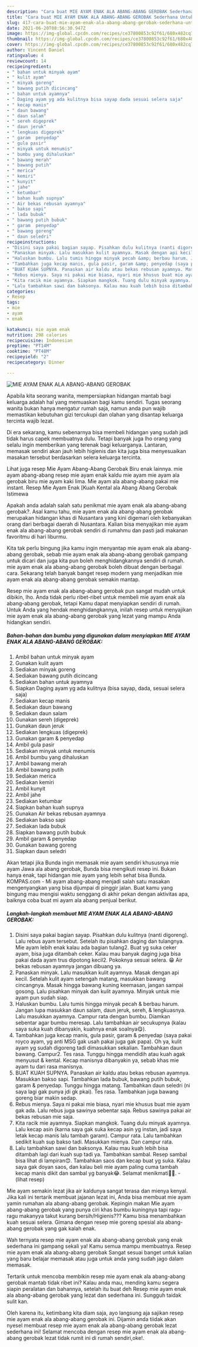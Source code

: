 ```yaml
---
description: "Cara buat MIE AYAM ENAK ALA ABANG-ABANG GEROBAK Sederhana Untuk Jualan"
title: "Cara buat MIE AYAM ENAK ALA ABANG-ABANG GEROBAK Sederhana Untuk Jualan"
slug: 417-cara-buat-mie-ayam-enak-ala-abang-abang-gerobak-sederhana-untuk-jualan
date: 2021-06-20T08:56:30.947Z
image: https://img-global.cpcdn.com/recipes/ce37800853c92f61/680x482cq70/mie-ayam-enak-ala-abang-abang-gerobak-foto-resep-utama.jpg
thumbnail: https://img-global.cpcdn.com/recipes/ce37800853c92f61/680x482cq70/mie-ayam-enak-ala-abang-abang-gerobak-foto-resep-utama.jpg
cover: https://img-global.cpcdn.com/recipes/ce37800853c92f61/680x482cq70/mie-ayam-enak-ala-abang-abang-gerobak-foto-resep-utama.jpg
author: Vincent Daniel
ratingvalue: 4
reviewcount: 14
recipeingredient:
- " bahan untuk minyak ayam"
- " kulit ayam"
- " minyak goreng"
- " bawang putih dicincang"
- " bahan untuk ayamnya"
- " Daging ayam yg ada kulitnya bisa sayap dada sesuai selera saja"
- " kecap manis"
- " daun bawang"
- " daun salam"
- " sereh digeprek"
- " daun jeruk"
- " lengkuas digeprek"
- " garam  penyedap"
- " gula pasir"
- " minyak untuk menumis"
- " bumbu yang dihaluskan"
- " bawang merah"
- " bawang putih"
- " merica"
- " kemiri"
- " kunyit"
- " jahe"
- " ketumbar"
- " bahan kuah supnya"
- " Air bekas rebusan ayamnya"
- " bakso sapi"
- " lada bubuk"
- " bawang putih bubuk"
- " garam  penyedap"
- " bawang goreng"
- " daun seledri"
recipeinstructions:
- "Disini saya pakai bagian sayap. Pisahkan dulu kulitnya (nanti digoreng). Lalu rebus ayam tersebut. Setelah itu pisahkan daging dan tulangnya. Mie ayam lebih enak kalau ada bagian tulang2. Buat yg suka ceker ayam, bisa juga ditambah ceker. Kalau mau banyak daging juga bisa pakai dada ayam trus dipotong kecil2. Pokoknya sesuai selera. 😁 Air bekas rebusan ayamnya jangan dibuang ya."
- "Panaskan minyak. Lalu masukkan kulit ayamnya. Masak dengan api kecil. Setelah kulit ayam setengah matang, masukkan bawang cincangnya. Masak hingga bawang kuning keemasan, jangan sampai gosong. Lalu pisahkan minyak dan kulit ayamnya. Minyak untuk mie ayam pun sudah siap."
- "Haluskan bumbu. Lalu tumis hingga minyak pecah &amp; berbau harum. Jangan lupa masukkan daun salam, daun jeruk, sereh, &amp; lengkuasnya. Lalu masukkan ayamnya. Campur rata dengan bumbu. Diamkan sebentar agar bumbu meresap. Lalu tambahkan air secukupnya (kalau saya suka kuah dibanyakin, kuahnya enak soalnya😋)."
- "Tambahkan juga kecap manis, gula pasir, garam &amp; penyedap (saya pakai royco ayam, yg anti MSG gak usah pakai juga gak papa). Oh ya, kulit ayam yg sudah digoreng tadi dimasukkan sekalian. Tambahkan daun bawang. Campur2. Tes rasa. Tunggu hingga mendidih atau kuah agak menyusut &amp; kental. Kecap manisnya dibanyakin ya, sebab khas mie ayam tu dari rasa manisnya."
- "BUAT KUAH SUPNYA. Panaskan air kaldu atau bekas rebusan ayamnya. Masukkan bakso sapi. Tambahkan lada bubuk, bawang putih bubuk, garam &amp; penyedap. Tunggu hingga matang. Tambahkan daun seledri (ni saya lagi gak punya jdi gk pkai). Tes rasa. Tambahkan juga bawang goreng biar makin sedap."
- "Rebus mienya. Saya ni pakai mie biasa, nyari mie khusus buat mie ayam gak ada. Lalu rebus juga sawinya sebentar saja. Rebus sawinya pakai air bekas rebusan mie saja."
- "Kita racik mie ayamnya. Siapkan mangkok. Tuang dulu minyak ayamnya. Lalu kecap asin (karna saya gak suka kecap asin yg instan, jadi saya letak kecap manis lalu tambah garam). Campur rata. Lalu tambahkan sedikit kuah sup bakso tadi. Masukkan mienya. Dan campur rata."
- "Lalu tambahkan sawi dan baksonya. Kalau mau kuah lebih bisa ditambah lagi dari kuah sup tadi ya. Tambahkan sambal. Resep sambal bisa lihat di lampiran😊. Tambahkan saos dan kecap buat yg suka. Kalau saya gak doyan saos, dan kalau beli mie ayam paling cuma tambah kecap manis dikit dan sambal yg banyak😂. Selamat menikmati🤤😋.           (lihat resep)"
categories:
- Resep
tags:
- mie
- ayam
- enak

katakunci: mie ayam enak 
nutrition: 298 calories
recipecuisine: Indonesian
preptime: "PT14M"
cooktime: "PT48M"
recipeyield: "2"
recipecategory: Dinner

---
```



![MIE AYAM ENAK ALA ABANG-ABANG GEROBAK](https://img-global.cpcdn.com/recipes/ce37800853c92f61/680x482cq70/mie-ayam-enak-ala-abang-abang-gerobak-foto-resep-utama.jpg)

Apabila kita seorang wanita, mempersiapkan hidangan mantab bagi keluarga adalah hal yang memuaskan bagi kamu sendiri. Tugas seorang  wanita bukan hanya mengatur rumah saja, namun anda pun wajib memastikan kebutuhan gizi tercukupi dan olahan yang disantap keluarga tercinta wajib lezat.

Di era  sekarang, kamu sebenarnya bisa membeli hidangan yang sudah jadi tidak harus capek membuatnya dulu. Tetapi banyak juga lho orang yang selalu ingin memberikan yang terenak bagi keluarganya. Lantaran, memasak sendiri akan jauh lebih higienis dan kita juga bisa menyesuaikan masakan tersebut berdasarkan selera keluarga tercinta. 

Lihat juga resep Mie Ayam Abang-Abang Gerobak Biru enak lainnya. mie ayam abang-abang resep mie ayam enak kaldu mie ayam mie ayam ala gerobak biru mie ayam kaki lima. Mie ayam ala abang-abang pakai mie instant. Resep Mie Ayam Enak [Kuah Kental ala Abang Abang Gerobak Istimewa

Apakah anda adalah salah satu penikmat mie ayam enak ala abang-abang gerobak?. Asal kamu tahu, mie ayam enak ala abang-abang gerobak merupakan hidangan khas di Nusantara yang kini digemari oleh kebanyakan orang dari berbagai daerah di Nusantara. Kalian bisa menyajikan mie ayam enak ala abang-abang gerobak sendiri di rumahmu dan pasti jadi makanan favoritmu di hari liburmu.

Kita tak perlu bingung jika kamu ingin menyantap mie ayam enak ala abang-abang gerobak, sebab mie ayam enak ala abang-abang gerobak gampang untuk dicari dan juga kita pun boleh menghidangkannya sendiri di rumah. mie ayam enak ala abang-abang gerobak boleh dibuat dengan berbagai cara. Sekarang telah banyak banget resep modern yang menjadikan mie ayam enak ala abang-abang gerobak semakin mantap.

Resep mie ayam enak ala abang-abang gerobak pun sangat mudah untuk dibikin, lho. Anda tidak perlu ribet-ribet untuk membeli mie ayam enak ala abang-abang gerobak, tetapi Kamu dapat menyiapkan sendiri di rumah. Untuk Anda yang hendak menghidangkannya, inilah resep untuk menyajikan mie ayam enak ala abang-abang gerobak yang lezat yang mampu Anda hidangkan sendiri.

<!--inarticleads1-->

##### Bahan-bahan dan bumbu yang digunakan dalam menyiapkan MIE AYAM ENAK ALA ABANG-ABANG GEROBAK:

1. Ambil  bahan untuk minyak ayam
1. Gunakan  kulit ayam
1. Sediakan  minyak goreng
1. Sediakan  bawang putih dicincang
1. Sediakan  bahan untuk ayamnya
1. Siapkan  Daging ayam yg ada kulitnya (bisa sayap, dada, sesuai selera saja)
1. Sediakan  kecap manis
1. Sediakan  daun bawang
1. Sediakan  daun salam
1. Gunakan  sereh (digeprek)
1. Gunakan  daun jeruk
1. Sediakan  lengkuas (digeprek)
1. Gunakan  garam &amp; penyedap
1. Ambil  gula pasir
1. Sediakan  minyak untuk menumis
1. Ambil  bumbu yang dihaluskan
1. Ambil  bawang merah
1. Ambil  bawang putih
1. Sediakan  merica
1. Sediakan  kemiri
1. Ambil  kunyit
1. Ambil  jahe
1. Sediakan  ketumbar
1. Siapkan  bahan kuah supnya
1. Gunakan  Air bekas rebusan ayamnya
1. Sediakan  bakso sapi
1. Sediakan  lada bubuk
1. Siapkan  bawang putih bubuk
1. Ambil  garam &amp; penyedap
1. Gunakan  bawang goreng
1. Siapkan  daun seledri


Akan tetapi jika Bunda ingin memasak mie ayam sendiri khususnya mie ayam Jawa ala abang gerobak, Bunda bisa mengikuti resep ini. Bukan hanya enak, tapi hidangan mie ayam yang lebih sehat bisa Bunda. KOMPAS.com - Mi ayam abang-abang menjadi salah satu masakan mengenyangkan yang bisa dijumpai di pinggir jalan. Buat kamu yang bingung mau mengisi waktu senggang di akhir pekan dengan aktivitas apa, baiknya coba buat mi ayam ala abang penjual berikut. 

<!--inarticleads2-->

##### Langkah-langkah membuat MIE AYAM ENAK ALA ABANG-ABANG GEROBAK:

1. Disini saya pakai bagian sayap. Pisahkan dulu kulitnya (nanti digoreng). Lalu rebus ayam tersebut. Setelah itu pisahkan daging dan tulangnya. Mie ayam lebih enak kalau ada bagian tulang2. Buat yg suka ceker ayam, bisa juga ditambah ceker. Kalau mau banyak daging juga bisa pakai dada ayam trus dipotong kecil2. Pokoknya sesuai selera. 😁 Air bekas rebusan ayamnya jangan dibuang ya.
1. Panaskan minyak. Lalu masukkan kulit ayamnya. Masak dengan api kecil. Setelah kulit ayam setengah matang, masukkan bawang cincangnya. Masak hingga bawang kuning keemasan, jangan sampai gosong. Lalu pisahkan minyak dan kulit ayamnya. Minyak untuk mie ayam pun sudah siap.
1. Haluskan bumbu. Lalu tumis hingga minyak pecah &amp; berbau harum. Jangan lupa masukkan daun salam, daun jeruk, sereh, &amp; lengkuasnya. Lalu masukkan ayamnya. Campur rata dengan bumbu. Diamkan sebentar agar bumbu meresap. Lalu tambahkan air secukupnya (kalau saya suka kuah dibanyakin, kuahnya enak soalnya😋).
1. Tambahkan juga kecap manis, gula pasir, garam &amp; penyedap (saya pakai royco ayam, yg anti MSG gak usah pakai juga gak papa). Oh ya, kulit ayam yg sudah digoreng tadi dimasukkan sekalian. Tambahkan daun bawang. Campur2. Tes rasa. Tunggu hingga mendidih atau kuah agak menyusut &amp; kental. Kecap manisnya dibanyakin ya, sebab khas mie ayam tu dari rasa manisnya.
1. BUAT KUAH SUPNYA. Panaskan air kaldu atau bekas rebusan ayamnya. Masukkan bakso sapi. Tambahkan lada bubuk, bawang putih bubuk, garam &amp; penyedap. Tunggu hingga matang. Tambahkan daun seledri (ni saya lagi gak punya jdi gk pkai). Tes rasa. Tambahkan juga bawang goreng biar makin sedap.
1. Rebus mienya. Saya ni pakai mie biasa, nyari mie khusus buat mie ayam gak ada. Lalu rebus juga sawinya sebentar saja. Rebus sawinya pakai air bekas rebusan mie saja.
1. Kita racik mie ayamnya. Siapkan mangkok. Tuang dulu minyak ayamnya. Lalu kecap asin (karna saya gak suka kecap asin yg instan, jadi saya letak kecap manis lalu tambah garam). Campur rata. Lalu tambahkan sedikit kuah sup bakso tadi. Masukkan mienya. Dan campur rata.
1. Lalu tambahkan sawi dan baksonya. Kalau mau kuah lebih bisa ditambah lagi dari kuah sup tadi ya. Tambahkan sambal. Resep sambal bisa lihat di lampiran😊. Tambahkan saos dan kecap buat yg suka. Kalau saya gak doyan saos, dan kalau beli mie ayam paling cuma tambah kecap manis dikit dan sambal yg banyak😂. Selamat menikmati🤤😋. -           (lihat resep)


Mie ayam semakin lezat jika air kaldunya sangat terasa dan mienya kenyal. Jika kali ini tertarik membuat jajanan lezat ini, Anda bisa membuat mie ayam yamin rumahan ala abang-abang gerobak. Kepingin makan Mie ayam abang-abang gerobak yang punya ciri khas bumbu kuningnya tapi ragu-ragu makanyya takut kurang bersih/Higienis??? Kamu bisa menambahkan kuah sesuai selera. Gimana dengan resep mie goreng spesial ala abang-abang gerobak yang gak kalah enak. 

Wah ternyata resep mie ayam enak ala abang-abang gerobak yang enak sederhana ini gampang sekali ya! Kamu semua mampu membuatnya. Resep mie ayam enak ala abang-abang gerobak Sangat sesuai banget untuk kalian yang baru belajar memasak atau juga untuk anda yang sudah jago dalam memasak.

Tertarik untuk mencoba membikin resep mie ayam enak ala abang-abang gerobak mantab tidak ribet ini? Kalau anda mau, mending kamu segera siapin peralatan dan bahannya, setelah itu buat deh Resep mie ayam enak ala abang-abang gerobak yang lezat dan sederhana ini. Sungguh taidak sulit kan. 

Oleh karena itu, ketimbang kita diam saja, ayo langsung aja sajikan resep mie ayam enak ala abang-abang gerobak ini. Dijamin anda tiidak akan nyesel membuat resep mie ayam enak ala abang-abang gerobak lezat sederhana ini! Selamat mencoba dengan resep mie ayam enak ala abang-abang gerobak lezat tidak rumit ini di rumah sendiri,oke!.

